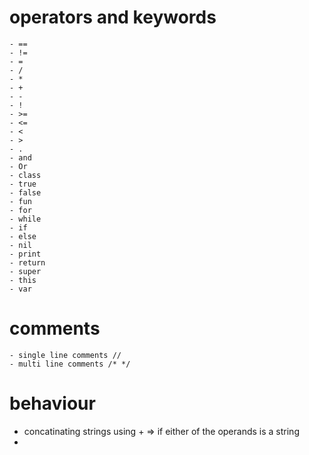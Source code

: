 # operators and keywords
    - ==
    - !=
    - =
    - /
    - *
    - +
    - -
    - !
    - >=
    - <=
    - <
    - >
    - .
    - and
    - Or
    - class
    - true
    - false
    - fun
    - for
    - while
    - if
    - else
    - nil
    - print
    - return
    - super
    - this
    - var

# comments
    - single line comments //
    - multi line comments /* */


# behaviour
  - concatinating strings using + => if either of the operands is a string
  -
